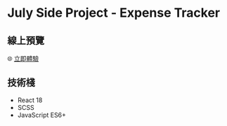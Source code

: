 # July Side Project - Expense Tracker

## 線上預覽

🌐 [立即體驗](https://ibonlorita.github.io/expense-tracker)

## 技術棧

- React 18
- SCSS
- JavaScript ES6+
